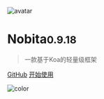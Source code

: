 
![avatar](https://api.iamtang.com/images/nobita_logo.png)

# Nobita<small>0.9.18</small>

> 一款基于Koa的轻量级框架

[GitHub](https://github.com/nobitajs/nobita)
[开始使用](#Nobita是什么)

![color](#f2f2f2)